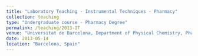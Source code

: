 ```yaml
---
title: "Laboratory Teaching - Instrumental Techniques - Pharmacy"
collection: teaching
type: "Undergraduate course - Pharmacy Degree"
permalink: /teaching/2013-IT
venue: "Universitat de Barcelona, Department of Physical Chemistry, Pharmacy Faculty"
date: 2013-05-14
location: "Barcelona, Spain"
---
```

